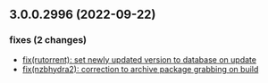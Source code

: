 ## 3.0.0.2996 (2022-09-22)

### fixes (2 changes)

- [fix(rutorrent): set newly updated version to database on update](QuickBox/development/v3-development@0a58b9260d7b49741168de07c66b7527075e3c21)
- [fix(nzbhydra2): correction to archive package grabbing on build](QuickBox/development/v3-development@5c10a0ac2b205d2f4670fc86fb72999b6bf28b8c)
